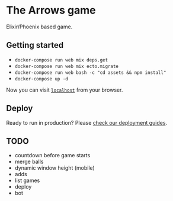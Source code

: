 # The Arrows game
Elixir/Phoenix based game.

## Getting started

  * `docker-compose run web mix deps.get`
  * `docker-compose run web mix ecto.migrate`
  * `docker-compose run web bash -c "cd assets && npm install"`
  * `docker-compose up -d`

Now you can visit [`localhost`](http://localhost) from your browser.

## Deploy 
Ready to run in production? Please [check our deployment guides](https://hexdocs.pm/phoenix/deployment.html).

## TODO
* countdown before game starts
* merge balls
* dynamic window height (mobile)
* adds
* list games
* deploy
* bot
